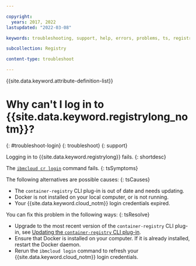 ```yaml
---

copyright:
  years: 2017, 2022
lastupdated: "2022-03-08"

keywords: troubleshooting, support, help, errors, problems, ts, registry, log in, login fails

subcollection: Registry

content-type: troubleshoot

---
```


{{site.data.keyword.attribute-definition-list}}

# Why can't I log in to {{site.data.keyword.registrylong_notm}}?
{: #troubleshoot-login}
{: troubleshoot}
{: support}

Logging in to {{site.data.keyword.registrylong}} fails.
{: shortdesc}

The [`ibmcloud cr login`](/docs/Registry?topic=container-registry-cli-plugin-containerregcli#bx_cr_login) command fails.
{: tsSymptoms}

The following alternatives are possible causes:
{: tsCauses}

- The `container-registry` CLI plug-in is out of date and needs updating.
- Docker is not installed on your local computer, or is not running.
- Your {{site.data.keyword.cloud_notm}} login credentials expired.

You can fix this problem in the following ways:
{: tsResolve}

- Upgrade to the most recent version of the `container-registry` CLI plug-in, see [Updating the `container-registry` CLI plug-in](/docs/Registry?topic=Registry-registry_setup_cli_namespace#registry_cli_update).
- Ensure that Docker is installed on your computer. If it is already installed, restart the Docker daemon.
- Rerun the `ibmcloud login` command to refresh your {{site.data.keyword.cloud_notm}} login credentials.


